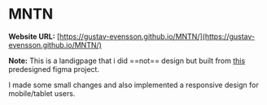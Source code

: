 # MNTN
**Website URL:** [https://gustav-evensson.github.io/MNTN/](https://gustav-evensson.github.io/MNTN/)

**Note:** This is a landigpage that i did ==not== design but built from [this](https://www.figma.com/community/file/788675347108478517) predesigned figma project.

I made some small changes and also implemented a responsive design for mobile/tablet users.
